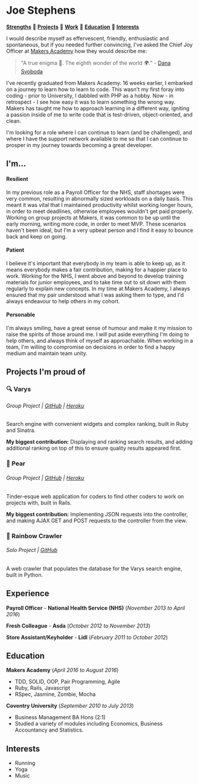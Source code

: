 # Joe Stephens
[**Strengths**](#strengths) :small_orange_diamond: 
[**Projects**](#projects) :small_orange_diamond: 
[**Work**](#work) :small_orange_diamond: 
[**Education**](#education) :small_orange_diamond: 
[**Interests**](#interests) 

I would describe myself as effervescent, friendly, enthusiastic and spontaneous, but if you needed further convincing, I've asked the Chief Joy Officer at [Makers Academy](http://www.makersacademy.com/) how they would describe me:

> "A true enigma :crystal_ball:. The eighth wonder of the world :earth_africa:." - [Dana Svoboda](https://uk.linkedin.com/in/chiefjoyofficer)

I've recently graduated from Makers Academy. 16 weeks earlier, I embarked on a journey to learn how to learn to code. This wasn't my first foray into coding - prior to University, I dabbled with PHP as a hobby. Now - in retrospect - I see how easy it was to learn something the wrong way. Makers has taught me how to approach learning in a different way, igniting a passion inside of me to write code that is test-driven, object-oriented, and clean. 

I'm looking for a role where I can continue to learn (and be challenged), and where I have the support network available to me so that I can continue to prosper in my journey towards becoming a great developer.

## <a name="strengths">I'm...</a>
#### Resilient
In my previous role as a Payroll Officer for the NHS, staff shortages were very common, resulting in abnormally sized workloads on a daily basis. This meant it was vital that I maintained productivity whilst working longer hours, in order to meet deadlines, otherwise employees wouldn't get paid properly. Working on group projects at Makers, it was common to be up until the early morning, writing more code, in order to meet MVP. These scenarios haven't been ideal, but I'm a very upbeat person and I find it easy to bounce back and keep on going.

#### Patient
I believe it's important that everybody in my team is able to keep up, as it means everybody makes a fair contribution, making for a happier place to work. Working for the NHS, I went above and beyond to develop training materials for junior employees, and to take time out to sit down with them regularly to explain new concepts. In my time at Makers Academy, I always ensured that my pair understood what I was asking them to type, and I'd always endeavour to help others in my cohort.

#### Personable
I'm always smiling, have a great sense of humour and make it my mission to raise the spirits of those around me. I will put aside everything I'm doing to help others, and always think of myself as approachable. When working in a team, I'm willing to compromise on decisions in order to find a happy medium and maintain team unity.

## <a name="projects">Projects I'm proud of</a>
### :mag: Varys
###### Group Project | [GitHub](https://github.com/joestephens/varys) | [Heroku](http://www.heroku.com)
Search engine with convenient widgets and complex ranking, built in Ruby and Sinatra.

**My biggest contribution:** Displaying and ranking search results, and adding additional ranking on top of this to ensure quality results appeared first.

### :pear: Pear
###### Group Project | [GitHub](https://github.com/joestephens/varys) | [Heroku](http://www.heroku.com)
Tinder-esque web application for coders to find other coders to work on projects with, built in Rails.

**My biggest contribution:** Implementing JSON requests into the controller, and making AJAX GET and POST requests to the controller from the view.

### :rainbow: Rainbow Crawler
###### Solo Project | [GitHub](https://github.com/joestephens/varys)
A web crawler that populates the database for the Varys search engine, built in Python.

## <a name="work">Experience</a>

**Payroll Officer** - **National Health Service (NHS)** (_November 2013 to April 2016_)

**Fresh Colleague** - **Asda** (_October 2012 to November 2013_)

**Store Assistant/Keyholder** - **Lidl** (_February 2011 to October 2012_)

## <a name="education">Education</a>

**Makers Academy** (_April 2016 to August 2016_)
* TDD, SOLID, OOP, Pair Programming, Agile
* Ruby, Rails, Javascript
* RSpec, Jasmine, Zombie, Mocha

**Coventry University** (_September 2010 to July 2013_)
* Business Management BA Hons (2:1)
* Studied a variety of modules including Economics, Business Accountancy and Statistics.

## Interests
* Running
* Yoga
* Music
